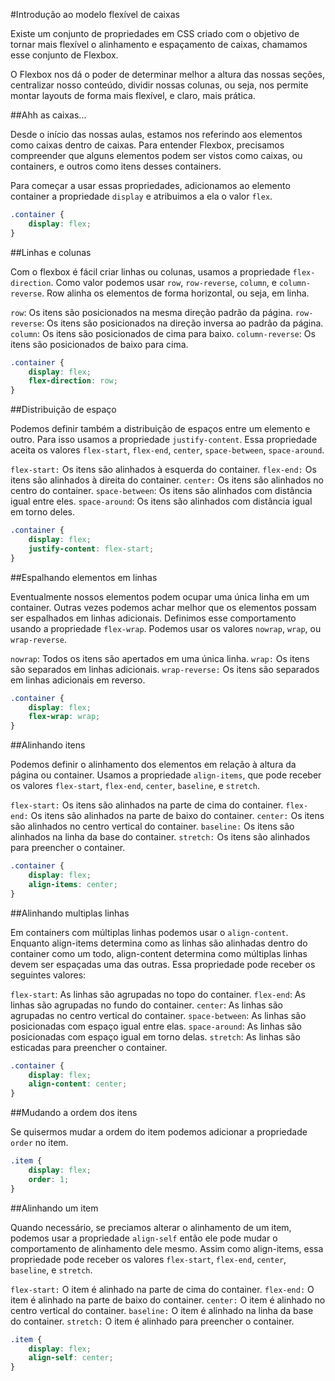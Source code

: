 #Introdução ao modelo flexível de caixas

Existe um conjunto de propriedades em CSS criado com o objetivo de tornar mais flexível o alinhamento e espaçamento de caixas, chamamos esse conjunto de Flexbox.

O Flexbox nos dá o poder de determinar melhor a altura das nossas seções, centralizar nosso conteúdo, dividir nossas colunas, ou seja, nos permite montar layouts de forma mais flexível, e claro, mais prática.

##Ahh as caixas...

Desde o início das nossas aulas, estamos nos referindo aos elementos como caixas dentro de caixas. Para entender Flexbox, precisamos compreender que alguns elementos podem ser vistos como caixas, ou containers, e outros como itens desses containers.

Para começar a usar essas propriedades, adicionamos ao elemento container a propriedade <code>display</code> e atribuimos a ela o valor <code>flex</code>.

```css
.container {
	display: flex;
}
```
##Linhas e colunas

Com o flexbox é fácil criar linhas ou colunas, usamos a propriedade <code>flex-direction</code>. Como valor podemos usar <code>row</code>, <code>row-reverse</code>, <code>column</code>, e <code>column-reverse</code>. Row alinha os elementos de forma horizontal, ou seja, em linha. 

<code>row</code>: Os itens são posicionados na mesma direção padrão da página.
<code>row-reverse</code>: Os itens são posicionados na direção inversa ao padrão da página.
<code>column</code>: Os itens são posicionados de cima para baixo.
<code>column-reverse</code>: Os itens são posicionados de baixo para cima.

```css
.container {
	display: flex;
	flex-direction: row;
}
```
##Distribuição de espaço

Podemos definir também a distribuição de espaços entre um elemento e outro. Para isso usamos a propriedade <code>justify-content</code>. Essa propriedade aceita os valores <code>flex-start</code>, <code>flex-end</code>, <code>center</code>, <code>space-between</code>, <code>space-around</code>. 

<code>flex-start:</code> Os itens são alinhados à esquerda do container.
<code>flex-end:</code> Os itens são alinhados à direita do container.
<code>center:</code> Os itens são alinhados no centro do container.
<code>space-between</code>: Os itens são alinhados com distância igual entre eles.
<code>space-around</code>: Os itens são alinhados com distância igual em torno deles.

```css
.container {
	display: flex;
	justify-content: flex-start;
}
```

##Espalhando elementos em linhas

Eventualmente nossos elementos podem ocupar uma única linha em um container. Outras vezes podemos achar melhor que os elementos possam ser espalhados em linhas adicionais. Definimos esse comportamento usando a propriedade <code>flex-wrap</code>. Podemos usar os valores <code>nowrap</code>, <code>wrap</code>, ou <code>wrap-reverse</code>.

<code>nowrap</code>: Todos os itens são apertados em uma única linha.
<code>wrap:</code> Os itens são separados em linhas adicionais.
<code>wrap-reverse:</code> Os itens são separados em linhas adicionais em reverso.

```css
.container {
	display: flex;
	flex-wrap: wrap;
}
```

##Alinhando itens

Podemos definir o alinhamento dos elementos em relação à altura da página ou container. Usamos a propriedade <code>align-items</code>, que pode receber os valores <code>flex-start</code>, <code>flex-end</code>, <code>center</code>, <code>baseline</code>, e <code>stretch</code>.

<code>flex-start:</code> Os itens são alinhados na parte de cima do container.
<code>flex-end:</code> Os itens são alinhados na parte de baixo do container.
<code>center:</code> Os itens são alinhados no centro vertical do container.
<code>baseline:</code> Os itens são alinhados na linha da base do container.
<code>stretch:</code> Os itens são alinhados para preencher o container.

```css
.container {
	display: flex;
	align-items: center;
}
```

##Alinhando multiplas linhas

Em containers com múltiplas linhas podemos usar o <code>align-content</code>. Enquanto align-items determina como as linhas são alinhadas dentro do container como um todo, align-content determina como múltiplas linhas devem ser espaçadas uma das outras. Essa propriedade pode receber os seguintes valores:

<code>flex-start</code>: As linhas são agrupadas no topo do container.
<code>flex-end</code>: As linhas são agrupadas no fundo do container.
<code>center</code>: As linhas são agrupadas no centro vertical do container.
<code>space-between</code>: As linhas são posicionadas com espaço igual entre elas.
<code>space-around</code>: As linhas são posicionadas com espaço igual em torno delas.
<code>stretch</code>: As linhas são esticadas para preencher o container.

```css
.container {
	display: flex;
	align-content: center;
}
```

##Mudando a ordem dos itens

Se quisermos mudar a ordem do item podemos adicionar a propriedade <code>order</code> no item. 

```css
.item {
	display: flex;
	order: 1;
}
```

##Alinhando um item

Quando necessário, se preciamos alterar o alinhamento de um item, podemos usar a propriedade <code>align-self</code> então ele pode mudar o comportamento de alinhamento dele mesmo. Assim como align-items, essa propriedade pode receber os valores <code>flex-start</code>, <code>flex-end</code>, <code>center</code>, <code>baseline</code>, e <code>stretch</code>.

<code>flex-start:</code> O item é alinhado na parte de cima do container.
<code>flex-end:</code> O item é alinhado na parte de baixo do container.
<code>center:</code> O item é alinhado no centro vertical do container.
<code>baseline:</code> O item é alinhado na linha da base do container.
<code>stretch:</code> O item é alinhado para preencher o container.

```css
.item {
	display: flex;
	align-self: center;
}
```